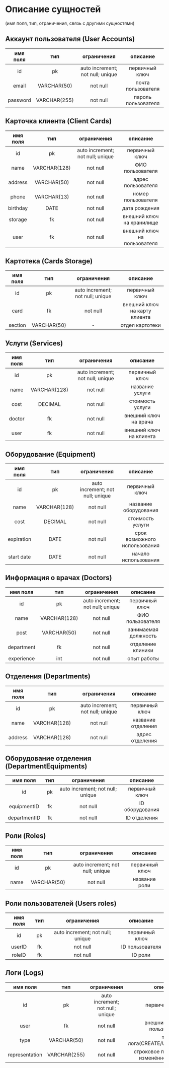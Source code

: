 # Описание сущностей
(имя поля, тип, ограничения, связь с другими сущностями)
## Аккаунт пользователя (User Accounts)
|имя поля | тип | ограничения | описание |
|:---:|:---:|:---:|:---:|
| id | pk | auto increment; not null; unique | первичный ключ |
| email | VARCHAR(50) | not null | почта пользователя |
| password | VARCHAR(255) | not null | пароль пользователя |
## Карточка клиента (Client Cards)
|имя поля | тип | ограничения | описание |
|:---:|:---:|:---:|:---:|
| id | pk | auto increment; not null; unique | первичный ключ |
| name | VARCHAR(128) | not null | ФИО пользователя |
| address | VARCHAR(50) | not null | адрес пользователя |
| phone | VARCHAR(13) | not null | номер пользователя |
| birthday | DATE | not null | дата рождения |
| storage | fk | not null | внешний ключ на хранилище |
| user | fk | not null | внешний ключ на пользователя |
## Картотека (Cards Storage)
|имя поля | тип | ограничения | описание |
|:---:|:---:|:---:|:---:|
| id | pk | auto increment; not null; unique | первичный ключ |
| card | fk | not null | внешний ключ на карту клиента |
| section | VARCHAR(50) | - | отдел картотеки |
## Услуги (Services)
|имя поля | тип | ограничения | описание |
|:---:|:---:|:---:|:---:|
| id | pk | auto increment; not null; unique | первичный ключ |
| name | VARCHAR(128) | not null | название услуги |
| cost | DECIMAL | not null | стоимость услуги |
| doctor | fk | not null | внешний ключ на врача |
| user | fk | not null | внешний ключ на клиента |
## Оборудование (Equipment)
|имя поля | тип | ограничения | описание |
|:---:|:---:|:---:|:---:|
| id | pk | auto increment; not null; unique | первичный ключ |
| name | VARCHAR(128) | not null | название оборудования |
| cost | DECIMAL | not null | стоимость услуги |
| expiration | DATE | not null | срок возможного использования |
| start date | DATE | not null | начало использования |
## Информация о врачах (Doctors)
|имя поля | тип | ограничения | описание |
|:---:|:---:|:---:|:---:|
| id | pk | auto increment; not null; unique | первичный ключ |
| name | VARCHAR(128) | not null | ФИО пользователя |
| post | VARCHAR(50) | not null | занимаемая должность |
| department | fk | not null | отделение клиники |
| experience | int | not null | опыт работы |
## Отделения (Departments)
|имя поля | тип | ограничения | описание |
|:---:|:---:|:---:|:---:|
| id | pk | auto increment; not null; unique | первичный ключ |
| name | VARCHAR(128) | not null | название отделения |
address | VARCHAR(128) | not null | адрес отделения |
## Оборудование отделения (DepartmentEquipments)
|имя поля | тип | ограничения | описание |
|:---:|:---:|:---:|:---:|
| id | pk | auto increment; not null; unique | первичный ключ |
| equipmentID | fk | not null | ID оборудования |
| departmentID | fk | not null | ID отделения |
## Роли (Roles)
|имя поля | тип | ограничения | описание |
|:---:|:---:|:---:|:---:|
| id | pk | auto increment; not null; unique | первичный ключ |
| name | VARCHAR(50) | not null | название роли |
## Роли пользователей (Users roles)
|имя поля | тип | ограничения | описание |
|:---:|:---:|:---:|:---:|
| id | pk | auto increment; not null; unique | первичный ключ |
| userID | fk | not null | ID пользователя |
| roleID | fk | not null | ID роли |
## Логи (Logs)
|имя поля | тип | ограничения | описание |
|:---:|:---:|:---:|:---:|
| id | pk | auto increment; not null; unique | первичный ключ |
| user | fk | not null | внешний ключ на пользователя |
| type | VARCHAR(50) | not null | тип лога(CREATE/UPDATE/DELETE) |
| representation | VARCHAR(255) | not null | строковое представление изменённого кортежа |